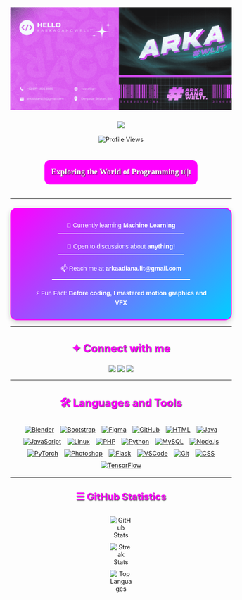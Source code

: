 ## [![Cover Image](HELLO.png)](https://github.com/arkaadiana)

<div align="center" style="margin-top: 20px;">

<div align="center">
    <img src="https://readme-typing-svg.herokuapp.com/?font=Poppins&size=60&center=true&vCenter=true&width=600&height=120&duration=4000&lines=Hello+World+...;I'm+Arka+Adiana&color=FF00FF" />
</dov>

<p><img src="https://komarev.com/ghpvc/?username=arkaadiana&label=Profile%20views&color=FF00FF&style=flat" alt="Profile Views" /></p>

 <h3 style="font-size: 18px; font-family: 'Poppins'; color: #FFFFFF; background-color: #FF00FF; padding: 8px 15px; border-radius: 12px; display: inline-block; text-shadow: 1px 1px 2px #333333;">Exploring the World of Programming ၊၊||၊</h3>

---

  <div style="display: flex; justify-content: center; align-items: center; margin-top: 20px;">
    <div style="font-family: 'Poppins', sans-serif; display: inline-block; padding: 20px 30px; background: linear-gradient(135deg, #FF00FF, #00CFFF); border-radius: 15px; box-shadow: 0 4px 12px rgba(0, 0, 0, 0.2); transition: all 0.3s ease-in-out; border: 2px solid #FF00FF; color: #FFFFFF;">
      <div style="display: flex; flex-direction: column; align-items: center; gap: 10px;">
        <div style="padding: 10px 20px; border-bottom: 2px solid #FFFFFF;">
          🌱 Currently learning <strong>Machine Learning</strong>
        </div>
        <div style="padding: 10px 20px; border-bottom: 2px solid #FFFFFF;">
          💬 Open to discussions about <strong>anything!</strong>
        </div>
        <div style="padding: 10px 20px; border-bottom: 2px solid #FFFFFF;">
          📫 Reach me at <strong>arkaadiana.lit@gmail.com</strong>
        </div>
        <div style="padding: 10px 20px;">
          ⚡ Fun Fact: <strong>Before coding, I mastered motion graphics and VFX</strong>
        </div>
      </div>
    </div>
  </div>

</div>

---

<div align="center" style="margin-top: 20px;">

<h3 style="font-size: 24px; color: #FF00FF; font-weight: bold; text-shadow: 1px 1px 2px #333333;">✦ Connect with me</h3>

<p align="center">
  <a href="https://linkedin.com/in/arka-adiana" target="_blank"><img src="https://img.shields.io/badge/LinkedIn-%230077B5.svg?style=for-the-badge&logo=linkedin&logoColor=white" /></a>
  <a href="https://instagram.com/4rrka" target="_blank"><img src="https://img.shields.io/badge/Instagram-%23E4405F.svg?style=for-the-badge&logo=instagram&logoColor=white" /></a>
  <a href="https://www.youtube.com/@4rrka35" target="_blank"><img src="https://img.shields.io/badge/YouTube-%23FF0000.svg?style=for-the-badge&logo=youtube&logoColor=white" /></a>
</p>

</div>

---

<div align="center" style="margin-top: 20px;">

<h3 style="font-size: 24px; color: #FF00FF; font-weight: bold; text-shadow: 1px 1px 2px #333333;">🛠 Languages and Tools</h3>

<div align="center">
    <a href="https://www.blender.org/" target="_blank"><img src="https://skillicons.dev/icons?i=blender" width="30" alt="Blender" style="margin: 5px;" /></a>
    <a href="https://getbootstrap.com/" target="_blank"><img src="https://skillicons.dev/icons?i=bootstrap" width="30" alt="Bootstrap" style="margin: 5px;" /></a>
    <a href="https://www.figma.com/" target="_blank"><img src="https://skillicons.dev/icons?i=figma" width="30" alt="Figma" style="margin: 5px;" /></a>
    <a href="https://github.com/" target="_blank"><img src="https://skillicons.dev/icons?i=github" width="30" alt="GitHub" style="margin: 5px;" /></a>
    <a href="https://html.spec.whatwg.org/" target="_blank"><img src="https://skillicons.dev/icons?i=html" width="30" alt="HTML" style="margin: 5px;" /></a>
    <a href="https://www.java.com/" target="_blank"><img src="https://skillicons.dev/icons?i=java" width="30" alt="Java" style="margin: 5px;" /></a>
    <a href="https://developer.mozilla.org/en-US/docs/Web/JavaScript" target="_blank"><img src="https://skillicons.dev/icons?i=javascript" width="30" alt="JavaScript" style="margin: 5px;" /></a>
    <a href="https://www.linux.org/" target="_blank"><img src="https://skillicons.dev/icons?i=linux" width="30" alt="Linux" style="margin: 5px;" /></a>
    <a href="https://www.php.net/" target="_blank"><img src="https://skillicons.dev/icons?i=php" width="30" alt="PHP" style="margin: 5px;" /></a>
    <a href="https://www.python.org/" target="_blank"><img src="https://skillicons.dev/icons?i=python" width="30" alt="Python" style="margin: 5px;" /></a>
    <a href="https://www.mysql.com/" target="_blank"><img src="https://skillicons.dev/icons?i=mysql" width="30" alt="MySQL" style="margin: 5px;" /></a>
    <a href="https://nodejs.org/" target="_blank"><img src="https://skillicons.dev/icons?i=nodejs" width="30" alt="Node.js" style="margin: 5px;" /></a>
    <a href="https://pytorch.org/" target="_blank"><img src="https://skillicons.dev/icons?i=pytorch" width="30" alt="PyTorch" style="margin: 5px;" /></a>
    <a href="https://www.adobe.com/products/photoshop.html" target="_blank"><img src="https://skillicons.dev/icons?i=photoshop" width="30" alt="Photoshop" style="margin: 5px;" /></a>
    <a href="https://flask.palletsprojects.com/" target="_blank"><img src="https://skillicons.dev/icons?i=flask" width="30" alt="Flask" style="margin: 5px;" /></a>
    <a href="https://code.visualstudio.com/" target="_blank"><img src="https://skillicons.dev/icons?i=vscode" width="30" alt="VSCode" style="margin: 5px;" /></a>
    <a href="https://git-scm.com/" target="_blank"><img src="https://skillicons.dev/icons?i=git" width="30" alt="Git" style="margin: 5px;" /></a>
    <a href="https://www.w3.org/Style/CSS/" target="_blank"><img src="https://skillicons.dev/icons?i=css" width="30" alt="CSS" style="margin: 5px;" /></a>
    <a href="https://www.tensorflow.org/" target="_blank"><img src="https://skillicons.dev/icons?i=tensorflow" width="30" alt="TensorFlow" style="margin: 5px;" /></a>
</div>

---
<div align="center" style="margin-top: 20px;">

<h3 style="font-size: 22px; color: #FF00FF; font-weight: bold; text-shadow: 1px 1px 2px #333333;">☰ GitHub Statistics</h3>

<div style="display: flex; flex-direction: column; align-items: center; padding: 10px; border-radius: 8px; width: 30%; max-width: 100px; margin: auto;">
  <img src="https://github-readme-stats.vercel.app/api?username=arkaadiana&show_icons=true&theme=transparent&bg_color=333333&text_color=ffffff&title_color=FF00FF&icon_color=FF00FF&locale=en" alt="GitHub Stats" width="50%" style="margin-bottom: 10px;" />
  <img src="https://github-readme-streak-stats.herokuapp.com/?user=arkaadiana&theme=transparent&bg_color=333333&text_color=ffffff&fire=FF00FF&ring=FF00FF" alt="Streak Stats" width="50%" style="margin-bottom: 10px;" />
  <img src="https://github-readme-stats.vercel.app/api/top-langs?username=arkaadiana&show_icons=true&theme=transparent&bg_color=333333&text_color=ffffff&title_color=FF00FF&icon_color=FF00FF&locale=en&layout=compact" alt="Top Languages" width="50%" />
</div>

</div>

